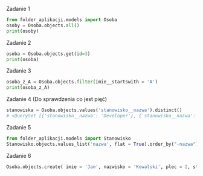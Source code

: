 Zadanie 1

```python
from folder_aplikacji.models import Osoba
osoby = Osoba.objects.all()
print(osoby)
```

Zadanie 2

```python
osoba = Osoba.objects.get(id=3)
print(osoba)
```

Zadanie 3

```python
osoba_z_A = Osoba.objects.filter(imie__startswith = 'A')
print(osoba_z_A)
```

Zadanie 4 (Do sprawdzenia co jest pięć)

```python
stanowiska = Osoba.objects.values('stanowisko__nazwa').distinct()
# <QuerySet [{'stanowisko__nazwa': 'Developer'}, {'stanowisko__nazwa': 'Admin'}, {'stanowisko__nazwa': 'Tester'}, {'stanowisko__nazwa': 'Tester'}]> #
```

Zadanie 5

```python
from folder_aplikacji.models import Stanowisko
Stanowisko.objects.values_list('nazwa', flat = True).order_by("-nazwa")
```

Zadanie 6

```python
Osoba.objects.create( imie = 'Jan', nazwisko = 'Kowalski', plec = 2, stanowisko = Stanowisko.objects.get(id = 1))
```
